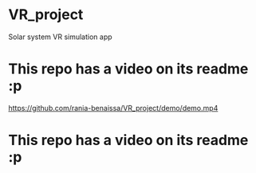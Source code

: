# VR_project
 Solar system VR simulation app
 
 # This repo has a video on its readme :p

https://github.com/rania-benaissa/VR_project/demo/demo.mp4
# This repo has a video on its readme :p
